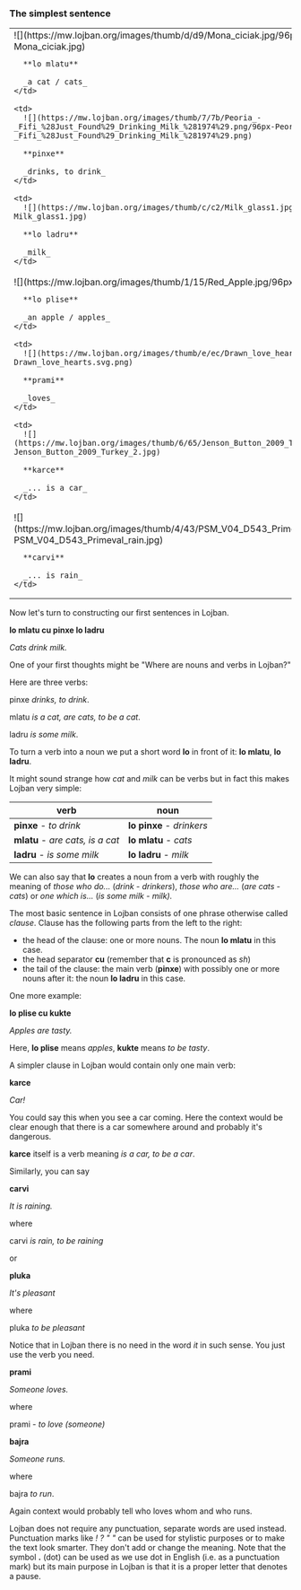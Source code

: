 ### The simplest sentence

<table>
  <tr>
    <td>
      ![](https://mw.lojban.org/images/thumb/d/d9/Mona_ciciak.jpg/96px-Mona_ciciak.jpg)

      **lo mlatu**

      _a cat / cats_
    </td>

    <td>
      ![](https://mw.lojban.org/images/thumb/7/7b/Peoria_-_Fifi_%28Just_Found%29_Drinking_Milk_%281974%29.png/96px-Peoria_-_Fifi_%28Just_Found%29_Drinking_Milk_%281974%29.png)

      **pinxe**

      _drinks, to drink_
    </td>

    <td>
      ![](https://mw.lojban.org/images/thumb/c/c2/Milk_glass1.jpg/96px-Milk_glass1.jpg)

      **lo ladru**

      _milk_
    </td>
  </tr>
  <tr>
    <td>
      ![](https://mw.lojban.org/images/thumb/1/15/Red_Apple.jpg/96px-Red_Apple.jpg)

      **lo plise**

      _an apple / apples_
    </td>

    <td>
      ![](https://mw.lojban.org/images/thumb/e/ec/Drawn_love_hearts.svg/96px-Drawn_love_hearts.svg.png)

      **prami**

      _loves_
    </td>

    <td>
      ![](https://mw.lojban.org/images/thumb/6/65/Jenson_Button_2009_Turkey_2.jpg/96px-Jenson_Button_2009_Turkey_2.jpg)

      **karce**

      _... is a car_
    </td>
  </tr>
  <tr>
    <td>
      ![](https://mw.lojban.org/images/thumb/4/43/PSM_V04_D543_Primeval_rain.jpg/96px-PSM_V04_D543_Primeval_rain.jpg)

      **carvi**

      _... is rain_
    </td>
  </tr>
</table>

Now let's turn to constructing our first sentences in Lojban.

**lo mlatu cu pinxe lo ladru**

_Cats drink milk._

One of your first thoughts might be "Where are nouns and verbs in Lojban?"

Here are three verbs:

<span class="definition-head">pinxe</span> _drinks, to drink_.

<span class="definition-head">mlatu</span> _is a cat, are cats, to be a cat_.

<span class="definition-head">ladru</span> _is some milk_.

To turn a verb into a noun we put a short word **lo** in front of it: **lo mlatu**, **lo ladru**.

It might sound strange how _cat_ and _milk_ can be verbs but in fact this makes Lojban very simple:

| verb | noun |
|------|------|
|**pinxe** - _to drink_|**lo pinxe** - _drinkers_|
|**mlatu** - _are cats, is a cat_|**lo mlatu** - _cats_|
|**ladru** - _is some milk_|**lo ladru** - _milk_|

We can also say that **lo** creates a noun from a verb with roughly the meaning of _those who do..._ (_drink_ - _drinkers_), _those who are..._ (_are cats_ - _cats_) or _one which is..._ (_is some milk_ - _milk)._

The most basic sentence in Lojban consists of one phrase otherwise called _clause_. Clause has the following parts from the left to the right:

- the head of the clause: one or more nouns. The noun **lo mlatu** in this case.
- the head separator **cu** (remember that **c** is pronounced as _sh_)
- the tail of the clause: the main verb (**pinxe**) with possibly one or more nouns after it: the noun **lo ladru** in this case.

One more example:

**lo plise cu kukte**

_Apples are tasty._

Here, **lo plise** means _apples_, **kukte** means _to be tasty_.

A simpler clause in Lojban would contain only one main verb:

**karce**

_Car!_

You could say this when you see a car coming. Here the context would be clear enough that there is a car somewhere around and probably it's dangerous.

**karce** itself is a verb meaning _is a car, to be a car_.

Similarly, you can say

**carvi**

_It is raining._

where

<span class="definition-head">carvi</span> _is rain, to be raining_

or

**pluka**

_It's pleasant_

where

<span class="definition-head">pluka</span> _to be pleasant_

Notice that in Lojban there is no need in the word _it_ in such sense. You just use the verb you need.

**prami**

_Someone loves._

where

<span class="definition-head">prami</span> - _to love (someone)_

**bajra**

_Someone runs._

where

<span class="definition-head">bajra</span> _to run_.

Again context would probably tell who loves whom and who runs.

Lojban does not require any punctuation, separate words are used instead. Punctuation marks like _! ? " "_ can be used for stylistic purposes or to make the text look smarter. They don't add or change the meaning. Note that the symbol **.** (dot) can be used as we use dot in English (i.e. as a punctuation mark) but its main purpose in Lojban is that it is a proper letter that denotes a pause.
